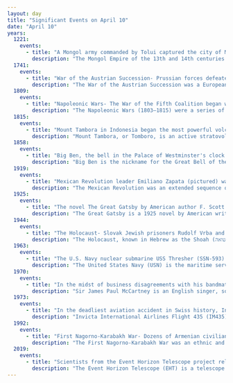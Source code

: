 ```yaml
---
layout: day
title: "Significant Events on April 10"
date: "April 10"
years:
  1221:
    events:
      - title: "A Mongol army commanded by Tolui captured the city of Merv in present-day Turkmenistan, allegedly killing more than 1.7 million people."
        description: "The Mongol Empire of the 13th and 14th centuries was the largest contiguous empire in history. Originating in present-day Mongolia in East Asia, the Mongol Empire at its height stretched from the Sea of Japan to parts of Eastern Europe, extending northward into parts of the Arctic; eastward and southward into parts of the Indian subcontinent, mounted invasions of Southeast Asia, and conquered the Iranian Plateau; and reached westward as far as the Levant and the Carpathian Mountains."
  1741:
    events:
      - title: "War of the Austrian Succession- Prussian forces defeated Austrian troops at the Battle of Mollwitz in present-day Małujowice, Poland, cementing Frederick II's authority over the newly conquered territory of Silesia."
        description: "The War of the Austrian Succession was a European conflict fought between 1740 and 1748, primarily in Central Europe, the Austrian Netherlands, Italy, the Atlantic Ocean and Mediterranean Sea. Related conflicts include King George's War in North America, the War of Jenkins' Ear, the First Carnatic War, and the First and Second Silesian Wars."
  1809:
    events:
      - title: "Napoleonic Wars- The War of the Fifth Coalition began with the Austrian invasion of Bavaria, then a client state of France."
        description: "The Napoleonic Wars (1803–1815) were a series of conflicts fought between the French First Republic (1803–1804) and First French Empire (1804–1815) under the First Consul and Emperor of the French, Napoleon Bonaparte, and a fluctuating array of European coalitions. The wars originated in political forces arising from the French Revolution (1789–1799) and from the French Revolutionary Wars (1792–1802) and produced a period of French domination over Continental Europe. The wars are categorised as seven conflicts, five named after the coalitions that fought Napoleon, plus two named for their respective theatres- the War of the Third Coalition, War of the Fourth Coalition, War of the Fifth Coalition, War of the Sixth Coalition, War of the Seventh Coalition, the Peninsular War, and the French invasion of Russia."
  1815:
    events:
      - title: "Mount Tambora in Indonesia began the most powerful volcanic eruption in recorded history, killing at least 71,000 people and affecting temperatures worldwide."
        description: "Mount Tambora, or Tomboro, is an active stratovolcano in West Nusa Tenggara, Indonesia. Located on Sumbawa in the Lesser Sunda Islands, it was formed by the active subduction zones beneath it. Before the 1815 eruption, its elevation reached more than 4,300 metres high, making it one of the tallest peaks in the Indonesian archipelago."
  1858:
    events:
      - title: "Big Ben, the bell in the Palace of Westminster's clock tower in London, was cast after the original bell cracked during testing."
        description: "Big Ben is the nickname for the Great Bell of the Great Clock of Westminster, and, by extension, for the clock tower itself, which stands at the north end of the Palace of Westminster in London, England. Originally known simply as the Clock Tower, it was renamed Elizabeth Tower in 2012 to mark the Diamond Jubilee of Elizabeth II. The clock is a striking clock with five bells."
  1919:
    events:
      - title: "Mexican Revolution leader Emiliano Zapata (pictured) was shot to death near Ciudad Ayala, Morelos."
        description: "The Mexican Revolution was an extended sequence of armed regional conflicts in Mexico from 20 November 1910 to 1 December 1920. It has been called 'the defining event of modern Mexican history'. It saw the destruction of the Federal Army, its replacement by a revolutionary army, and the transformation of Mexican culture and government. The northern Constitutionalist faction prevailed on the battlefield and drafted the present-day Constitution of Mexico, which aimed to create a strong central government. Revolutionary generals held power from 1920 to 1940. The revolutionary conflict was primarily a civil war, but foreign powers, having important economic and strategic interests in Mexico, figured in the outcome of Mexico's power struggles; the U.S. involvement was particularly high. The conflict led to the deaths of around one million people, mostly non-combatants."
  1925:
    events:
      - title: "The novel The Great Gatsby by American author F. Scott Fitzgerald was first published by Scribner's."
        description: "The Great Gatsby is a 1925 novel by American writer F. Scott Fitzgerald. Set in the Jazz Age on Long Island, near New York City, the novel depicts first-person narrator Nick Carraway's interactions with Jay Gatsby, the mysterious millionaire with an obsession to reunite with his former lover, Daisy Buchanan."
  1944:
    events:
      - title: "The Holocaust- Slovak Jewish prisoners Rudolf Vrba and Alfréd Wetzler escaped from Auschwitz, later publishing a report that became one of the earliest and most detailed descriptions of the camp's mass killings."
        description: "The Holocaust, known in Hebrew as the Shoah (שואה), was the genocide of European Jews during World War II. Between 1941 and 1945, Nazi Germany and its collaborators systematically murdered some six million Jews across German-occupied Europe, around two-thirds of Europe's Jewish population. The murders were carried out primarily through mass shootings and poison gas in extermination camps, chiefly Auschwitz-Birkenau, Treblinka, Belzec, Sobibor, and Chełmno in occupied Poland. Separate Nazi persecutions killed a similar or larger number of non-Jewish civilians and prisoners of war (POWs); the term Holocaust is sometimes used to encompass also the persecution of non-Jewish groups."
  1963:
    events:
      - title: "The U.S. Navy nuclear submarine USS Thresher (SSN-593) sank with all hands lost during deep-diving tests in the North Atlantic Ocean."
        description: "The United States Navy (USN) is the maritime service branch of the United States Department of Defense. It is the world's most powerful navy with the largest displacement, at 4.5 million tons in 2021. It has the world's largest aircraft carrier fleet, with 11 in service, one undergoing trials, two new carriers under construction, and six other carriers planned as of 2024. With 336,978 personnel on active duty and 101,583 in the Ready Reserve, the U.S. Navy is the third largest of the United States military service branches in terms of personnel. It has 299 deployable combat vessels and about 4,012 operational aircraft as of July 18, 2023. The U.S. Navy is one of six armed forces of the United States and one of the eight uniformed services of the United States."
  1970:
    events:
      - title: "In the midst of business disagreements with his bandmates, Paul McCartney announced his departure from the Beatles."
        description: "Sir James Paul McCartney is an English singer, songwriter and musician who gained worldwide fame with the Beatles, for whom he played bass guitar and the piano, and shared primary songwriting and lead vocal duties with John Lennon. One of the most successful composers and performers of all time, McCartney is known for his melodic approach to bass-playing, versatile and wide tenor vocal range, and musical eclecticism, exploring genres ranging from pre-rock and roll pop to classical, ballads, and electronica. His songwriting partnership with Lennon is the most successful in modern music history."
  1973:
    events:
      - title: "In the deadliest aviation accident in Swiss history, Invicta International Airlines Flight 435 crashed into a hillside near Hochwald, killing 108 people of 145 on board."
        description: "Invicta International Airlines Flight 435 (IM435) was a Vickers Vanguard 952, flying from Bristol Lulsgate to Basel-Mulhouse, which crashed into a forested hillside near Hochwald, Switzerland on 10 April 1973. The aircraft somersaulted and broke up, killing 108 people, with 37 survivors. To date, this is the deadliest accident involving a Vickers Vanguard and the deadliest aviation accident to occur on Swiss soil. Many of the 139 passengers on the charter flight were women, members of the Axbridge Ladies Guild, from the Somerset towns and villages of Axbridge, Cheddar, Winscombe and Congresbury. The accident left 55 children motherless and became known in the British media as the Basle air crash."
  1992:
    events:
      - title: "First Nagorno-Karabakh War- Dozens of Armenian civilians were massacred in the village of Maraga by Azerbaijani forces."
        description: "The First Nagorno-Karabakh War was an ethnic and territorial conflict that took place from February 1988 to May 1994, in the enclave of Nagorno-Karabakh in southwestern Azerbaijan, between the majority ethnic Armenians of Nagorno-Karabakh backed by Armenia, and the Republic of Azerbaijan with support from Turkey. As the war progressed, Armenia and Azerbaijan, both former Soviet republics, entangled themselves in protracted, undeclared mountain warfare in the mountainous heights of Karabakh as Azerbaijan attempted to curb the secessionist movement in Nagorno-Karabakh."
  2019:
    events:
      - title: "Scientists from the Event Horizon Telescope project released the first image of a black hole (depicted), located at the center of the galaxy M87."
        description: "The Event Horizon Telescope (EHT) is a telescope array consisting of a global network of radio telescopes. The EHT project combines data from several very-long-baseline interferometry (VLBI) stations around Earth, which form a combined array with an angular resolution sufficient to observe objects the size of a supermassive black hole's event horizon. The project's observational targets include the two black holes with the largest angular diameter as observed from Earth- the black hole at the center of the supergiant elliptical galaxy Messier 87, and Sagittarius A*, at the center of the Milky Way."
---
```

